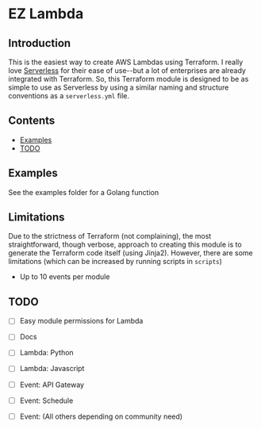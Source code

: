 # EZ Lambda

## Introduction

This is the easiest way to create AWS Lambdas using Terraform. I really love [Serverless](https://www.serverless.com) for their ease of use--but a lot of enterprises are already integrated with Terraform. So, this Terraform module is designed to be as simple to use as Serverless by using a similar naming and structure conventions as a `serverless.yml` file.

## Contents

- [Examples](#examples)
- [TODO](#todo)

## Examples

See the examples folder for a Golang function

## Limitations

Due to the strictness of Terraform (not complaining), the most straightforward, though verbose, approach to creating this module is to generate the Terraform code itself (using Jinja2). However, there are some limitations (which can be increased by running scripts in `scripts`)

- Up to 10 events per module

## TODO

- [ ] Easy module permissions for Lambda
- [ ] Docs
- [ ] Lambda: Python
- [ ] Lambda: Javascript
- [ ] Event: API Gateway
- [ ] Event: Schedule
- [ ] Event: (All others depending on community need)

